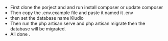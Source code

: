 

* First clone the porject and and run install composer or update composer
* Then copy the .env.example file and paste it named it .env
* then set the database name Kludio
* Then run the php artisan serve and php artisan migrate then the database will be migrated.
* All done .


